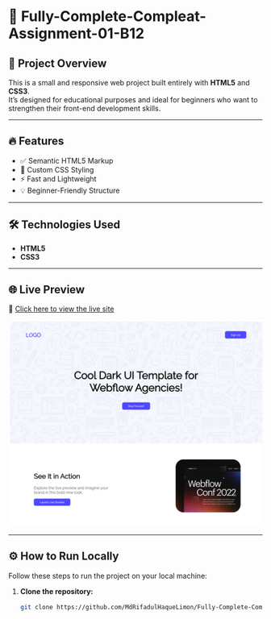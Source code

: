# 🎯 Fully-Complete-Compleat-Assignment-01-B12

## 📄 Project Overview

This is a small and responsive web project built entirely with **HTML5** and **CSS3**.  
It’s designed for educational purposes and ideal for beginners who want to strengthen their front-end development skills.

---

## 🔥 Features

- ✅ Semantic HTML5 Markup  
- 🎨 Custom CSS Styling  
- ⚡ Fast and Lightweight  
- 💡 Beginner-Friendly Structure

---

## 🛠️ Technologies Used

- **HTML5**  
- **CSS3**

---

## 🌐 Live Preview

🔗 [Click here to view the live site](https://mdrifadulhaquelimon.github.io/Fully-Complete-Compleat-Assinment-01-B12/)

![Project Preview](Assets/Banner.png)

---

## ⚙️ How to Run Locally

Follow these steps to run the project on your local machine:

1. **Clone the repository:**
   ```bash
   git clone https://github.com/MdRifadulHaqueLimon/Fully-Complete-Compleat-Assinment-01-B12.git
